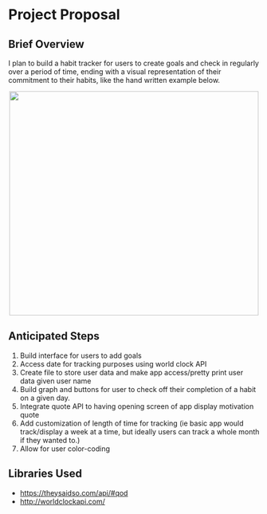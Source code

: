 # Project Proposal

## Brief Overview
I plan to build a habit tracker for users to create goals and check in regularly over a period of time, ending with a visual representation
of their commitment to their habits, like the hand written example below.
<p align="center">
  <img width="500" height="450" src="/final-project/bin/data/habit_tracker_example.jpg">
</p>

## Anticipated Steps
1) Build interface for users to add goals
2) Access date for tracking purposes using world clock API
2) Create file to store user data and make app access/pretty print user data given user name
3) Build graph and buttons for user to check off their completion of a habit on a given day.
4) Integrate quote API to having opening screen of app display motivation quote
5) Add customization of length of time for tracking (ie basic app would track/display a week at a time, but ideally users can track a whole
month if they wanted to.)
6) Allow for user color-coding

## Libraries Used
* https://theysaidso.com/api/#qod
* http://worldclockapi.com/

